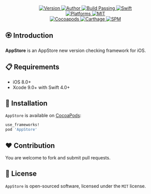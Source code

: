 
<p align="center">
  <!-- <img src="./Assets/AppStore.png" alt="AppStore"> -->
  <br/><a href="https://cocoapods.org/pods/AppStore">
  <img alt="Version" src="https://img.shields.io/badge/version-1.1.0-brightgreen.svg">
  <img alt="Author" src="https://img.shields.io/badge/author-Meniny-blue.svg">
  <img alt="Build Passing" src="https://img.shields.io/badge/build-passing-brightgreen.svg">
  <img alt="Swift" src="https://img.shields.io/badge/swift-4.0%2B-orange.svg">
  <br/>
  <img alt="Platforms" src="https://img.shields.io/badge/platform-iOS-lightgrey.svg">
  <img alt="MIT" src="https://img.shields.io/badge/license-MIT-blue.svg">
  <br/>
  <img alt="Cocoapods" src="https://img.shields.io/badge/cocoapods-compatible-brightgreen.svg">
  <img alt="Carthage" src="https://img.shields.io/badge/carthage-working%20on-red.svg">
  <img alt="SPM" src="https://img.shields.io/badge/swift%20package%20manager-compatible-brightgreen.svg">
  </a>
</p>

## 🏵 Introduction

**AppStore** is an AppStore new version checking framework for iOS.

## 📋 Requirements

- iOS 8.0+
- Xcode 9.0+ with Swift 4.0+

## 📲 Installation

`AppStore` is available on [CocoaPods](https://cocoapods.org):

```ruby
use_frameworks!
pod 'AppStore'
```

## ❤️ Contribution

You are welcome to fork and submit pull requests.

## 🔖 License

`AppStore` is open-sourced software, licensed under the `MIT` license.
